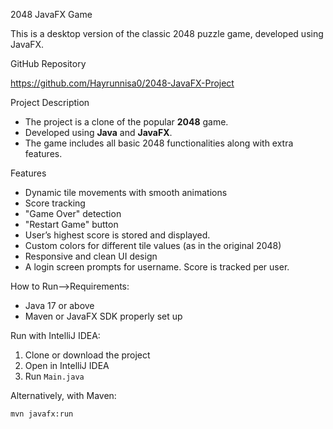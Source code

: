 2048 JavaFX Game

This is a desktop version of the classic 2048 puzzle game, developed using JavaFX.

 GitHub Repository

https://github.com/Hayrunnisa0/2048-JavaFX-Project

 Project Description

- The project is a clone of the popular **2048** game.
- Developed using **Java** and **JavaFX**.
- The game includes all basic 2048 functionalities along with extra features.

 Features

- Dynamic tile movements with smooth animations
- Score tracking
- "Game Over" detection
- "Restart Game" button
- User’s highest score is stored and displayed.
- Custom colors for different tile values (as in the original 2048)
- Responsive and clean UI design
-  A login screen prompts for username. Score is tracked per user.
  

 How to Run-->Requirements:
- Java 17 or above
- Maven or JavaFX SDK properly set up

 Run with IntelliJ IDEA:
1. Clone or download the project
2. Open in IntelliJ IDEA
3. Run `Main.java`

Alternatively, with Maven:
```bash
mvn javafx:run
